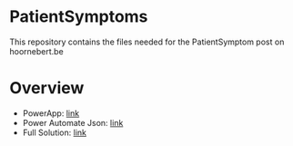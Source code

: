 # PatientSymptoms

This repository contains the files needed for the PatientSymptom post on hoornebert.be

# Overview
- PowerApp: [link](https://github.com/iBoonz/PatientSymptoms/blob/master/Powered%20On/PowerApp_20191119195038.zip)
- Power Automate Json: [link](https://github.com/iBoonz/PatientSymptoms/blob/master/Powered%20On/RecordCreatedNotifyCareGiver.json)
- Full Solution: [link](https://github.com/iBoonz/PatientSymptoms/blob/master/Powered%20On/Solution.zip)
